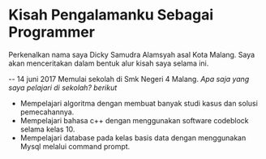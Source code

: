 # Kisah Pengalamanku Sebagai Programmer

Perkenalkan nama saya Dicky Samudra Alamsyah asal Kota Malang. Saya akan menceritakan dalam bentuk alur kisah saya selama ini.

-- 14 juni 2017
Memulai sekolah di Smk Negeri 4 Malang.
*Apa saja yang saya pelajari di sekolah? berikut*
* Mempelajari algoritma dengan membuat banyak studi kasus dan solusi pemecahannya.
* Mempelajari bahasa c++ dengan menggunakan software codeblock selama kelas 10.
* Mempelajari database pada kelas basis data dengan menggunakan Mysql melalui command prompt.




